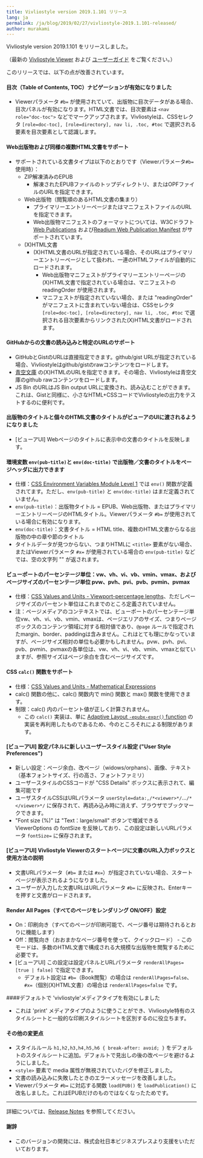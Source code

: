 ```yaml
---
title: Vivliostyle version 2019.1.101 リリース
lang: ja
permalink: /ja/blog/2019/02/27/vivliostyle-2019.1.101-released/
author: murakami
---
```


Vivliostyle version 2019.1.101 をリリースしました。

（最新の [Vivliostyle Viewer](https://vivliostyle.github.io/vivliostyle.js/viewer/vivliostyle-viewer.html) および [ユーザーガイド](https://vivliostyle.github.io/vivliostyle.js/docs/ja/) をご覧ください。）

このリリースでは、以下の点が改善されています。

#### 目次（Table of Contents, TOC）ナビゲーションが有効になりました

- Viewerパラメータ `#b=` が使用されていて、出版物に目次データがある場合、目次パネルが有効になります。HTML文書では、目次要素は `<nav role="doc-toc">` などでマークアップされます。Vivliostyleは、CSSセレクタ `[role=doc-toc], [role=directory], nav li, .toc, #toc` で選択される要素を目次要素として認識します。

#### Web出版物および同様の複数HTML文書をサポート

- サポートされている文書タイプは以下のとおりです（Viewerパラメータ`#b=` 使用時）：
  - ZIP解凍済みのEPUB
    - 解凍されたEPUBファイルのトップディレクトリ、またはOPFファイルのURLを指定できます。
  - Web出版物（閲覧順のあるHTML文書の集まり）
    - プライマリーエントリーページまたはマニフェストファイルのURLを指定できます。
    - Web出版物マニフェストのフォーマットについては、W3Cドラフト [Web Publications](https://w3c.github.io/wpub/) および[Readium Web Publication Manifest](https://github.com/readium/webpub-manifest/) がサポートされています。
  - (X)HTML文書
    - (X)HTML文書のURLが指定されている場合、そのURLはプライマリーエントリーページとして扱われ、一連のHTMLファイルが自動的にロードされます。
      -  Web出版物マニフェストがプライマリーエントリーページの(X)HTML文書で指定されている場合は、マニフェストの readingOrder が使用されます。
      - マニフェストが指定されていない場合、または "readingOrder" がマニフェストに含まれていない場合は、CSSセレクタ `[role=doc-toc], [role=directory], nav li, .toc, #toc` で選択される目次要素からリンクされた(X)HTML文書がロードされます。

#### GitHubからの文書の読み込みと特定のURLのサポート

- GitHubとGistのURLは直接指定できます。github/gist URLが指定されている場合、Vivliostyleはgithub/gistのrawコンテンツをロードします。
- [青空文庫](https://www.aozora.gr.jp/) の(X)HTMLのURLを指定できます。その場合、Vivliostyleは青空文庫のgithub rawコンテンツをロードします。
- JS Bin のURLはJS Bin output URLに変換され、読み込むことができます。これは、Gistと同様に、小さなHTML+CSSコードでVivliostyleの出力をテストするのに便利です。

#### 出版物のタイトルと個々のHTML文書のタイトルがビューアのUIに渡されるようになりました

- [ビューアUI] Webページのタイトルに表示中の文書のタイトルを反映します。

#### 環境変数 `env(pub-title)`と `env(doc-title)` で出版物／文書のタイトルをページヘッダに出力できます

- 仕様：[CSS Environment Variables Module Level 1](https://drafts.csswg.org/css-env/) では `env()` 関数が定義されてます。ただし、`env(pub-title)` と `env(doc-title)` はまだ定義されていません。
- `env(pub-title)`：出版物タイトル = EPUB、Web出版物、またはプライマリーエントリーページのHTMLタイトル。Viewerパラメータ `#b=` が使用されている場合に有効になります。
- `env(doc-title)`：文書タイトル = HTML title、複数のHTML文書からなる出版物の中の章や節のタイトル
- タイトルデータが見つからない、つまりHTMLに `<title>` 要素がない場合、またはViewerパラメータ `#x=` が使用されている場合の `env(pub-title)` などでは、空の文字列 "" が返されます。

#### ビューポートのパーセンテージ単位：vw、vh、vi、vb、vmin、vmax、およびページサイズのパーセンテージ単位 pvw、pvh、pvi、pvb、pvmin、pvmax

- 仕様：[CSS Values and Units - Viewport-percentage lengths](https://drafts.csswg.org/css-values/#viewport-relative-lengths)、ただしページサイズのパーセント単位はこれまでのところ定義されていません。
- 注：ページメディアのコンテキストでは、ビューポートのパーセンテージ単位vw、vh、vi、vb、vmin、vmaxは、ページエリアのサイズ、つまりページボックスのコンテンツ領域に対する相対値であり、`@page` ルールで指定されたmargin、border、paddingは含みません。これはとても理にかなっていますが、ページサイズ相対の単位も必要かもしれません。pvw、pvh、pvi、pvb、pvmin、pvmaxの各単位は、vw、vh、vi、vb、vmin、vmaxと似ていますが、参照サイズはページ余白を含むページサイズです。

#### CSS `calc()` 関数をサポート

- 仕様：[CSS Values and Units - Mathematical Expressions](https://drafts.c​​sswg.org/css-values/#calc-notation)
- calc() 関数の他に、calc() 関数内で min() 関数と max() 関数を使用できます。
- 制限：calc() 内のパーセント値が正しく計算されません。
  - この `calc()` 実装は、単に [Adaptive Layout `-epubx-expr()` function](http://www.idpf.org/epub/pgt/#s2.1) の実装を再利用したものであるため、今のところそれによる制限があります。

#### [ビューアUI] 設定パネルに新しいユーザースタイル設定 ("User Style Preferences")

- 新しい設定：ページ余白、改ページ（widows/orphans）、画像、テキスト（基本フォントサイズ、行の高さ、フォントファミリ）
- ユーザースタイルのCSSコードが "CSS Details" ボックスに表示されて、編集可能です
- ユーザスタイルCSSはURLパラメータ `userStyle=data:,/*<viewer>*/`…`/*</viewer>*/` に保存されて、再読み込み時に消えず、ブラウザでブックマークできます。
- "Font size (%)" は "Text：large/small" ボタンで増減できる ViewerOptions の fontSize を反映しており、この設定は新しいURLパラメータ `fontSize=` に保存されます。

#### [ビューアUI] Vivliostyle Viewerのスタートページに文書のURL入力ボックスと使用方法の説明

- 文書URLパラメータ（`#b=` または `#x=`）が指定されていない場合、スタートページが表示されるようになりました。
- ユーザーが入力した文書URLはURLパラメータ `#b=` に反映され、Enterキーを押すと文書がロードされます。

#### Render All Pages（すべてのページをレンダリング ON/OFF）設定

- On：印刷向き（すべてのページが印刷可能で、ページ番号は期待されるとおりに機能します）
- Off：閲覧向き（おおまかなページ番号を使って、クイックロード） - このモードは、多数のHTML文書で構成される大規模な出版物を閲覧するために必要です。
- [ビューアUI] この設定は設定パネルとURLパラメータ `renderAllPages=[true | false]` で指定できます。
  - デフォルト設定は `#b=`（Book閲覧）の場合は `renderAllPages=false`、`#x=`（個別(X)HTML文書）の場合は `renderAllPages=false` です。

####デフォルトで 'vivliostyle'メディアタイプを有効にしました

- これは 'print' メディアタイプのように使うことができ、Vivliostyle特有のスタイルシートと一般的な印刷スタイルシートを区別するのに役立ちます。

#### その他の変更点

- スタイルルール `h1,h2,h3,h4,h5,h6 { break-after: avoid; }` をデフォルトのスタイルシートに追加。デフォルトで見出しの後の改ページを避けるようにしました。
- `<style>` 要素で media 属性が無視されていたバグを修正しました。
- 文書の読み込みに失敗したときのエラーメッセージを改善しました。
- Viewerパラメータ `#b=` に対応する関数 `loadEPUB()` を `loadPublication()` に改名しました。これはEPUBだけのものではなくなったためです。

-----------------------

詳細については、[Release Notes](https://github.com/vivliostyle/vivliostyle.js/releases) を参照してください。

#### 謝辞

- このバージョンの開発には、株式会社日本ビジネスプレスより支援をいただいております。
